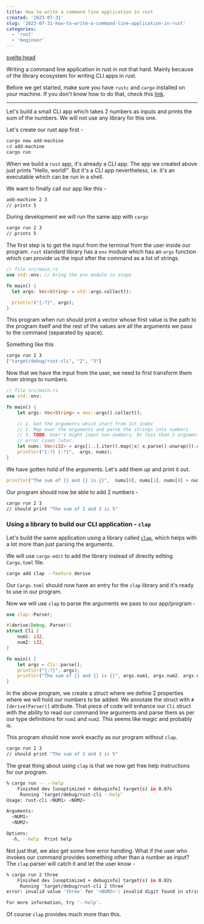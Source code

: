 ```yaml
---
title: How to write a command line application in rust
created: '2023-07-31'
slug: '2023-07-31-how-to-write-a-command-line-application-in-rust'
categories:
  - 'rust'
  - 'beginner'
---
```


<svelte:head>

  <title>How to write a command line application in rust</title>
</svelte:head>

Writing a command line application in rust in not that hard. Mainly because of the library ecosystem for writing CLI apps in rust.

Before we get started, make sure you have `rustc` and `cargo` installed on your machine. If you don't know how to do that, check this [link](/blog/2023-07-31-rust-quick-setup-macos).

---

Let's build a small CLI app which takes 2 numbers as inputs and prints the sum of the numbers. We will not use any library for this one.

Let's create our rust app first -

```bash
cargo new add-machine
cd add-machine
cargo run
```

When we build a `rust` app, it's already a CLI app. The app we created above just prints "Hello, world!". But it's a CLI app nevertheless, i.e. it's an executable which can be run in a shell.

We want to finally call our app like this -

```bash
add-machine 2 3
// prints 5
```

During development we will run the same app with `cargo`

```bash
cargo run 2 3
// prints 5
```

The first step is to get the input from the terminal from the user inside our program. `rust` standard library has a `env` module which has an `args` function which can provide us the input after the command as a list of strings.

```rust
// file src/main.rs
use std::env; // bring the env module in scope

fn main() {
  let args: Vec<String> = std::args.collect();

  println!("{:?}", args);
}
```

This program when run should print a vector whose first value is the path to the program itself and the rest of the values are all the arguments we pass to the command (separated by space).

Something like this

```bash
cargo run 2 3
["target/debug/rust-cli", "2", "3"]
```

Now that we have the input from the user, we need to first transform them from strings to numbers.

```rust
// file src/main.rs
use std::env;

fn main() {
    let args: Vec<String> = env::args().collect();

    // 1. Get the arguments which start from 1st index
    // 2. Map over the arguments and parse the strings into numbers
    // 3. TODO: User's might input non-numbers. Or less than 2 arguments. Hanlde those
    // error cases later.
    let nums: Vec<i32> = args[1..].iter().map(|x| x.parse().unwrap()).collect();
    println!("{:?} {:?}",  args, nums);
}
```

We have gotten hold of the arguments. Let's add them up and print it out.

```rust
println!("The sum of {} and {} is {}",  nums[0], nums[1], nums[0] + nums[1]);

```

Our program should now be able to add 2 numbers -

```bash
cargo run 2 3
// should print "The sum of 2 and 3 is 5"
```

### Using a library to build our CLI application - `clap`

Let's build the same application using a library called [`clap`](https://docs.rs/clap/latest/clap/), which helps with a lot more than just parsing the arguments.

We will use `cargo-edit` to add the library instead of directly editing `Cargo.toml` file.

```bash
cargo add clap --feature derive
```

Our `Cargo.toml` should now have an entry for the `clap` library and it's ready to use in our program.

Now we will use `clap` to parse the arguments we pass to our app/program -

```rust
use clap::Parser;

#[derive(Debug, Parser)]
struct Cli {
    num1: i32,
    num2: i32,
}

fn main() {
    let args = Cli::parse();
    println!("{:?}", args);
    println!("The sum of {} and {} is {}", args.num1, args.num2, args.num1 + args.num2);
}
```

In the above program, we create a struct where we define 2 properties where we will hold our numbers to be added. We annotate the struct with `#[derive(Parser)]` attribute. That piece of code will enhance our `Cli` struct with the ability to read our command line arguments and parse them as per our type definitions for `num1` and `num2`. This seems like magic and probably is.

This program should now work exactly as our program without `clap`.

```bash
cargo run 2 3
// should print "The sum of 2 and 3 is 5"
```

The great thing about using `clap` is that we now get free help instructions for our program.

```bash
% cargo run -- --help
    Finished dev [unoptimized + debuginfo] target(s) in 0.07s
     Running `target/debug/rust-cli --help`
Usage: rust-cli <NUM1> <NUM2>

Arguments:
  <NUM1>
  <NUM2>

Options:
  -h, --help  Print help
```

Not just that, we also get some free error handling. What if the user who invokes our command provides something other than a number as input? The `clap` parser will catch it and let the user know -

```bash
% cargo run 2 three
    Finished dev [unoptimized + debuginfo] target(s) in 0.02s
     Running `target/debug/rust-cli 2 three`
error: invalid value 'three' for '<NUM2>': invalid digit found in string

For more information, try '--help'.
```

Of course `clap` provides much more than this.
